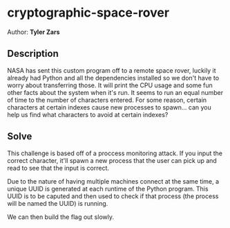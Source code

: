# cryptographic-space-rover

Author: **Tyler Zars**

## Description

NASA has sent this custom program off to a remote space rover, luckily it already had Python and all the dependencies installed so we don't have to worry about transferring those. It will print the CPU usage and some fun other facts about the system when it's run. It seems to run an equal number of time to the number of characters entered. For some reason, certain characters at certain indexes cause new processes to spawn... can you help us find what characters to avoid at certain indexes?

## Solve

This challenge is based off of a proccess monitoring attack. If you input the correct character, it'll spawn a new process that the user can pick up and read to see that the input is correct.

Due to the nature of having multiple machines connect at the same time, a unique UUID is generated at each runtime of the Python program. This UUID is to be caputed and then used to check if that process (the process will be named the UUID) is running.

We can then build the flag out slowly.